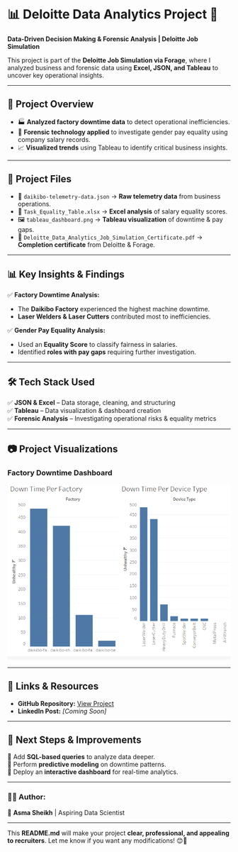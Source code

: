 # 📊 Deloitte Data Analytics Project 🚀  
**Data-Driven Decision Making & Forensic Analysis | Deloitte Job Simulation**  

This project is part of the **Deloitte Job Simulation via Forage**, where I analyzed business and forensic data using **Excel, JSON, and Tableau** to uncover key operational insights.

---

## 📌 **Project Overview**  
- 🏭 **Analyzed factory downtime data** to detect operational inefficiencies.  
- 🔎 **Forensic technology applied** to investigate gender pay equality using company salary records.  
- 📈 **Visualized trends** using Tableau to identify critical business insights.  

---

## 📂 **Project Files**  
- 📜 `daikibo-telemetry-data.json` → **Raw telemetry data** from business operations.  
- 📜 `Task_Equality_Table.xlsx` → **Excel analysis** of salary equality scores.  
- 🖼 `tableau_dashboard.png` → **Tableau visualization** of downtime & pay gaps.  
- 📑 `Deloitte_Data_Analytics_Job_Simulation_Certificate.pdf` → **Completion certificate** from Deloitte & Forage.  

---

## 📊 **Key Insights & Findings**  
✅ **Factory Downtime Analysis:**  
- The **Daikibo Factory** experienced the highest machine downtime.  
- **Laser Welders & Laser Cutters** contributed most to inefficiencies.  

✅ **Gender Pay Equality Analysis:**  
- Used an **Equality Score** to classify fairness in salaries.  
- Identified **roles with pay gaps** requiring further investigation.  

---

## 🛠 **Tech Stack Used**  
✅ **JSON & Excel** – Data storage, cleaning, and structuring  
✅ **Tableau** – Data visualization & dashboard creation  
✅ **Forensic Analysis** – Investigating operational risks & equality metrics  

---

## 📷 **Project Visualizations**  
### **Factory Downtime Dashboard**  
![Tableau Dashboard](https://github.com/AsmaSheikh438/Deloitte-Data-Analytics/blob/main/tableau_dashboard.png)

---

## 🔗 **Links & Resources**  
- **GitHub Repository:** [View Project](https://github.com/AsmaSheikh438/Deloitte-Data-Analytics)  
- **LinkedIn Post:** *[Coming Soon]*  

---

## 🎯 **Next Steps & Improvements**  
🔹 Add **SQL-based queries** to analyze data deeper.  
🔹 Perform **predictive modeling** on downtime patterns.  
🔹 Deploy an **interactive dashboard** for real-time analytics.  

---

### 👩‍💻 **Author:**  
🚀 **Asma Sheikh** | Aspiring Data Scientist  

---

This **README.md** will make your project **clear, professional, and appealing to recruiters**. Let me know if you want any modifications! 😊🚀  
